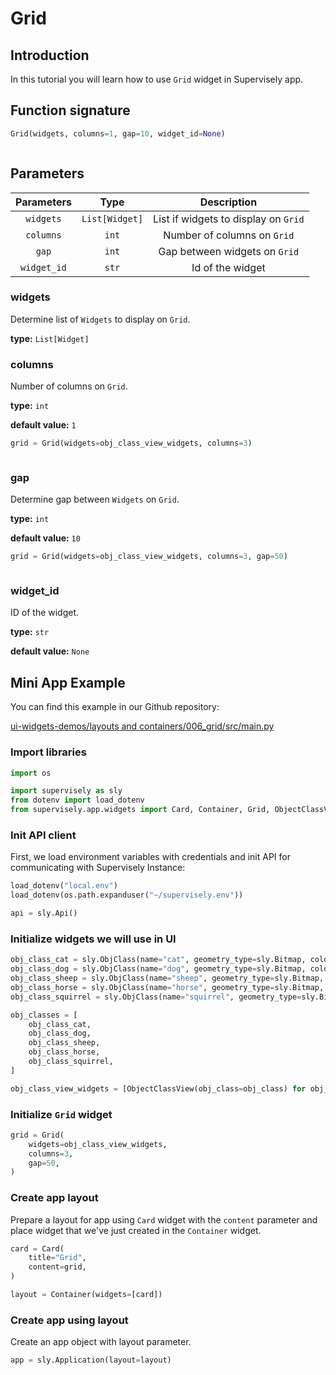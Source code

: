 # Grid

## Introduction

In this tutorial you will learn how to use `Grid` widget in Supervisely app.

## Function signature

```python
Grid(widgets, columns=1, gap=10, widget_id=None)
```

<figure><img src="https://user-images.githubusercontent.com/120389559/218113232-54061027-c0c2-4c9a-abc6-199808da9755.png" alt=""><figcaption></figcaption></figure>

## Parameters

|  Parameters |      Type      |              Description             |
| :---------: | :------------: | :----------------------------------: |
|  `widgets`  | `List[Widget]` | List if widgets to display on `Grid` |
|  `columns`  |      `int`     |      Number of columns on `Grid`     |
|    `gap`    |      `int`     |     Gap between widgets on `Grid`    |
| `widget_id` |      `str`     |           Id of the widget           |

### widgets

Determine list of `Widgets` to display on `Grid`.

**type:** `List[Widget]`

### columns

Number of columns on `Grid`.

**type:** `int`

**default value:** `1`

```python
grid = Grid(widgets=obj_class_view_widgets, columns=3)
```

<figure><img src="https://user-images.githubusercontent.com/120389559/218115665-afdff2fd-ff83-417f-8637-894627ea70c8.png" alt=""><figcaption></figcaption></figure>

### gap

Determine gap between `Widgets` on `Grid`.

**type:** `int`

**default value:** `10`

```python
grid = Grid(widgets=obj_class_view_widgets, columns=3, gap=50)
```

<figure><img src="https://user-images.githubusercontent.com/120389559/218116106-778e8c3e-8663-4b9a-96d7-3aef82190be8.png" alt=""><figcaption></figcaption></figure>

### widget\_id

ID of the widget.

**type:** `str`

**default value:** `None`

## Mini App Example

You can find this example in our Github repository:

[ui-widgets-demos/layouts and containers/006\_grid/src/main.py](https://github.com/supervisely-ecosystem/ui-widgets-demos/blob/master/layouts%20and%20containers/006\_grid/src/main.py)

### Import libraries

```python
import os

import supervisely as sly
from dotenv import load_dotenv
from supervisely.app.widgets import Card, Container, Grid, ObjectClassView
```

### Init API client

First, we load environment variables with credentials and init API for communicating with Supervisely Instance:

```python
load_dotenv("local.env")
load_dotenv(os.path.expanduser("~/supervisely.env"))

api = sly.Api()
```

### Initialize widgets we will use in UI

```python
obj_class_cat = sly.ObjClass(name="cat", geometry_type=sly.Bitmap, color=[255, 0, 0])
obj_class_dog = sly.ObjClass(name="dog", geometry_type=sly.Bitmap, color=[0, 255, 0])
obj_class_sheep = sly.ObjClass(name="sheep", geometry_type=sly.Bitmap, color=[0, 0, 255])
obj_class_horse = sly.ObjClass(name="horse", geometry_type=sly.Bitmap, color=[255, 255, 0])
obj_class_squirrel = sly.ObjClass(name="squirrel", geometry_type=sly.Bitmap, color=[255, 0, 255])

obj_classes = [
    obj_class_cat,
    obj_class_dog,
    obj_class_sheep,
    obj_class_horse,
    obj_class_squirrel,
]

obj_class_view_widgets = [ObjectClassView(obj_class=obj_class) for obj_class in obj_classes]
```

### Initialize `Grid` widget

```python
grid = Grid(
    widgets=obj_class_view_widgets,
    columns=3,
    gap=50,
)
```

### Create app layout

Prepare a layout for app using `Card` widget with the `content` parameter and place widget that we've just created in the `Container` widget.

```python
card = Card(
    title="Grid",
    content=grid,
)

layout = Container(widgets=[card])
```

### Create app using layout

Create an app object with layout parameter.

```python
app = sly.Application(layout=layout)
```

<figure><img src="https://user-images.githubusercontent.com/120389559/218116106-778e8c3e-8663-4b9a-96d7-3aef82190be8.png" alt=""><figcaption></figcaption></figure>
